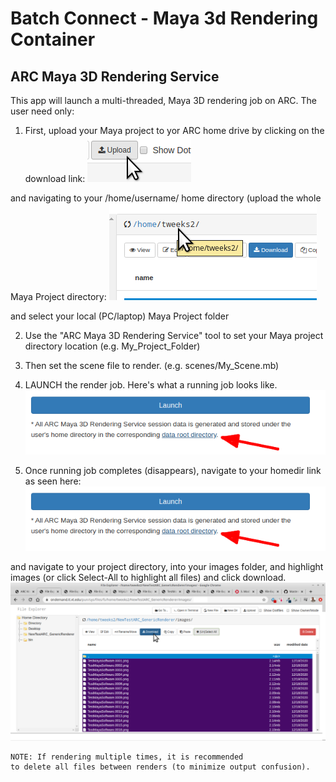 # Batch Connect - Maya 3d Rendering Container

## ARC Maya 3D Rendering Service

This app will launch a multi-threaded, Maya 3D rendering job on ARC. The user need only:

1) First, upload your Maya project to yor ARC home drive by clicking on the download link:
![image of uploading](misc/SOVA-ARC-Upload.png)

and navigating to your /home/username/ home directory (upload the whole Maya Project directory:
![image of running job](misc/SOVA-ARC-Homedir-Upload.png)

and select your local (PC/laptop) Maya Project folder

2) Use the "ARC Maya 3D Rendering Service" tool to set your Maya project directory location (e.g. My_Project_Folder)

3) Then set the scene file to render. (e.g. scenes/My_Scene.mb)

4) LAUNCH the render job. Here's what a running job looks like. 
![image of running job](misc/SOVA-ARC-Homedir.png)

5) Once running job completes (disappears), navigate to your homedir link as seen here:
![image of download dir link](misc/SOVA-ARC-Homedir.png)

and navigate to your project directory, into your images folder, and highlight images (or click Select-All to highlight all files) and click download.
![image of download dir link](misc/SOVA-ARC-Download.png)

    NOTE: If rendering multiple times, it is recommended
    to delete all files between renders (to minimize output confusion).
